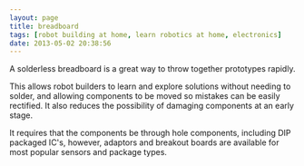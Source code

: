 ```yaml
---
layout: page
title: breadboard
tags: [robot building at home, learn robotics at home, electronics]
date: 2013-05-02 20:38:56
---
```

A solderless breadboard is a great way to throw together prototypes rapidly.

This allows robot builders to learn and explore solutions without needing to solder, and allowing components to be moved so mistakes can be easily rectified.
It also reduces the possibility of damaging components at an early stage.

It requires that the components be through hole components, including DIP packaged IC's, however, adaptors and breakout boards are available for most popular sensors and package types.
